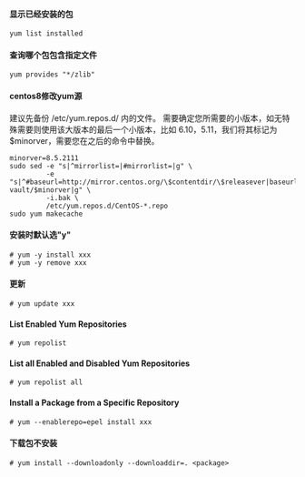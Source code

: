 #### 显示已经安装的包
```console
yum list installed
```

#### 查询哪个包包含指定文件
```console
yum provides "*/zlib"
```

#### centos8修改yum源
建议先备份 /etc/yum.repos.d/ 内的文件。 
需要确定您所需要的小版本，如无特殊需要则使用该大版本的最后一个小版本，比如 6.10，5.11，我们将其标记为 $minorver，需要您在之后的命令中替换。
```console
minorver=8.5.2111
sudo sed -e "s|^mirrorlist=|#mirrorlist=|g" \
         -e "s|^#baseurl=http://mirror.centos.org/\$contentdir/\$releasever|baseurl=https://mirrors.tuna.tsinghua.edu.cn/centos-vault/$minorver|g" \
         -i.bak \
         /etc/yum.repos.d/CentOS-*.repo
sudo yum makecache
```

#### 安装时默认选"y"
```console
# yum -y install xxx
# yum -y remove xxx
```

#### 更新
```console
# yum update xxx
```

#### List Enabled Yum Repositories
```console
# yum repolist
```

#### List all Enabled and Disabled Yum Repositories
```console
# yum repolist all
```

#### Install a Package from a Specific Repository
```console
# yum --enablerepo=epel install xxx
```

#### 下载包不安装
```console
# yum install --downloadonly --downloaddir=. <package>
```